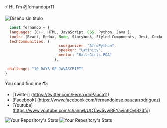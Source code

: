 :zap: Hi, I’m @fernandopr11

![Diseño sin título](https://user-images.githubusercontent.com/76860968/119158670-163ed800-ba1c-11eb-8274-72b140081cd3.png)

``` js
  const fernando = {
  languages: [C++, HTML, JavaScript, CSS, Python, Java ],
  tools: [React, Redux, Node, Storybook, Styled-Components, Jest, Docker],
  techCommunities: {
                        coorganizer: "AfroPython",
                        speaker: "Latinity",
                        mentor: "RailsGirls POA"
                      },
                      
 challenge: "10 DAYS OF JAVASCRIPT"
}
```

You cand find me 🌎:

- [Twitter] (https://twitter.com/FernandoPauca11)
- [Facebook] (https://www.facebook.com/fernandojose.paucarrodriguez)
- [Youtube] (https://www.youtube.com/channel/UCTaw5vwREYavinhOylBz3fg)


 ![Your Repository's Stats](https://github-readme-stats.vercel.app/api?username=fernandopr11&show_icons=true)
   ![Your Repository's Stats](https://github-readme-stats.vercel.app/api/top-langs/?username=fernandopr11&theme=blue-green)
